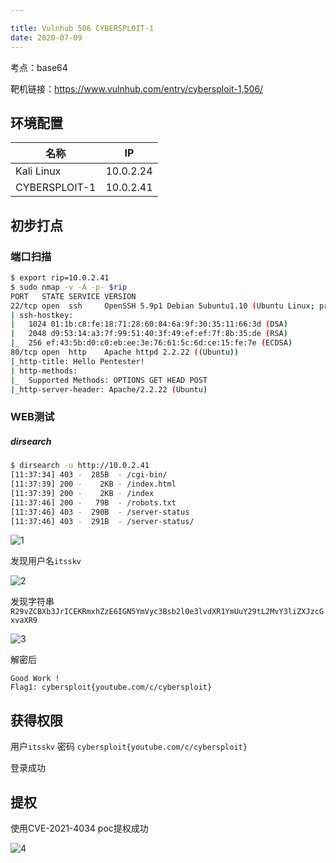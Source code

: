 ```yaml
---

title: Vulnhub 506 CYBERSPLOIT-1
date: 2020-07-09
---
```


考点：base64 

靶机链接：<https://www.vulnhub.com/entry/cybersploit-1,506/>
<!--more-->
## 环境配置

| 名称          | IP        |
| ------------- | --------- |
| Kali Linux    | 10.0.2.24 |
| CYBERSPLOIT-1 | 10.0.2.41 |

## 初步打点

### 端口扫描


```bash
$ export rip=10.0.2.41
$ sudo nmap -v -A -p- $rip
PORT   STATE SERVICE VERSION
22/tcp open  ssh     OpenSSH 5.9p1 Debian 5ubuntu1.10 (Ubuntu Linux; protocol 2.0)
| ssh-hostkey: 
|   1024 01:1b:c8:fe:18:71:28:60:84:6a:9f:30:35:11:66:3d (DSA)
|   2048 d9:53:14:a3:7f:99:51:40:3f:49:ef:ef:7f:8b:35:de (RSA)
|_  256 ef:43:5b:d0:c0:eb:ee:3e:76:61:5c:6d:ce:15:fe:7e (ECDSA)
80/tcp open  http    Apache httpd 2.2.22 ((Ubuntu))
|_http-title: Hello Pentester!
| http-methods: 
|_  Supported Methods: OPTIONS GET HEAD POST
|_http-server-header: Apache/2.2.22 (Ubuntu)
```

### WEB测试

##### dirsearch

```bash
$ dirsearch -u http://10.0.2.41 
[11:37:34] 403 -  285B  - /cgi-bin/                     
[11:37:39] 200 -    2KB - /index.html   
[11:37:39] 200 -    2KB - /index
[11:37:46] 200 -   79B  - /robots.txt  
[11:37:46] 403 -  290B  - /server-status 
[11:37:46] 403 -  291B  - /server-status/
```

![1](https://www.vulnhub.cn/walkthrough/506/1.webp)

发现用户名`itsskv`

![2](https://www.vulnhub.cn/walkthrough/506/2.webp)

发现字符串`R29vZCBXb3JrICEKRmxhZzE6IGN5YmVyc3Bsb2l0e3lvdXR1YmUuY29tL2MvY3liZXJzcGxvaXR9`

![3](https://www.vulnhub.cn/walkthrough/506/3.webp)

解密后

```
Good Work !
Flag1: cybersploit{youtube.com/c/cybersploit}
```

## 获得权限

用户`itsskv` 密码 `cybersploit{youtube.com/c/cybersploit}`

登录成功

## 提权

使用CVE-2021-4034 poc提权成功

![4](https://www.vulnhub.cn/walkthrough/506/4.webp)
